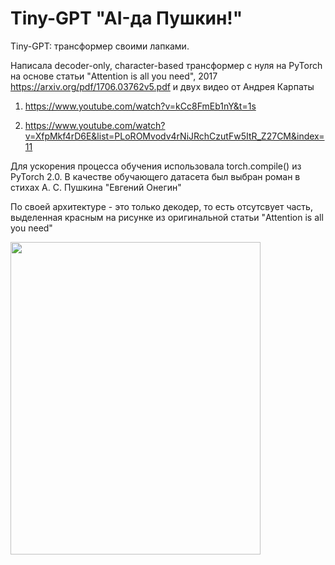 # Tiny-GPT "AI-да Пушкин!"
Tiny-GPT: трансформер своими лапками. 

Написала decoder-only, character-based трансформер с нуля на PyTorch на основе статьи "Attention is all you need", 2017
https://arxiv.org/pdf/1706.03762v5.pdf
и двух видео от Андрея Карпаты
1) https://www.youtube.com/watch?v=kCc8FmEb1nY&t=1s

2) https://www.youtube.com/watch?v=XfpMkf4rD6E&list=PLoROMvodv4rNiJRchCzutFw5ItR_Z27CM&index=11

Для ускорения процесса обучения использовала torch.compile() из PyTorch 2.0.
В качестве обучающего датасета был выбран роман в стихах А. С. Пушкина "Евгений Онегин"

По своей архитектуре - это только декодер, то есть отсутсвует часть, выделенная красным на рисунке из оригинальной статьи "Attention is all you need"
<div>
<img src="https://github.com/lenaptv/Tiny-GPT-/blob/main/decoder-only.png" width="400" height="500"/>
</div>

